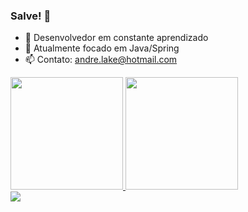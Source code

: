 ### Salve! 👋


- 🔭 Desenvolvedor em constante aprendizado
- 🌱 Atualmente focado em Java/Spring
- 📫 Contato: andre.lake@hotmail.com


<div>
  <a href="https://github.com/andrelake">
  <img height="180em" src="https://github-readme-stats.vercel.app/api?username=andrelake&show_icons=true&theme=dracula&include_all_commits=true&count_private=true"/>
  <img height="180em" src="https://github-readme-stats.vercel.app/api/top-langs/?username=andrelake&layout=compact&langs_count=7&theme=dracula"/>
</div>
  
<div> 
  <a href="https://www.linkedin.com/in/andre-lake-lago/" target="_blank"><img src="https://img.shields.io/badge/-LinkedIn-%230077B5?style=for-the-badge&logo=linkedin&logoColor=white" target="_blank">
</div>
